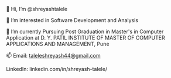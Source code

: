 👋 Hi, I’m @shreyashtalele

👀 I’m interested in Software Development and Analysis

🌱 I’m currently Pursuing Post Graduation in Master's in Computer Application at D. Y. PATIL INSTITUTE OF MASTER OF COMPUTER APPLICATIONS AND MANAGEMENT, Pune

📫 Email: taleleshreyash44@gmail.com

LinkedIn: linkedin.com/in/shreyash-talele/
